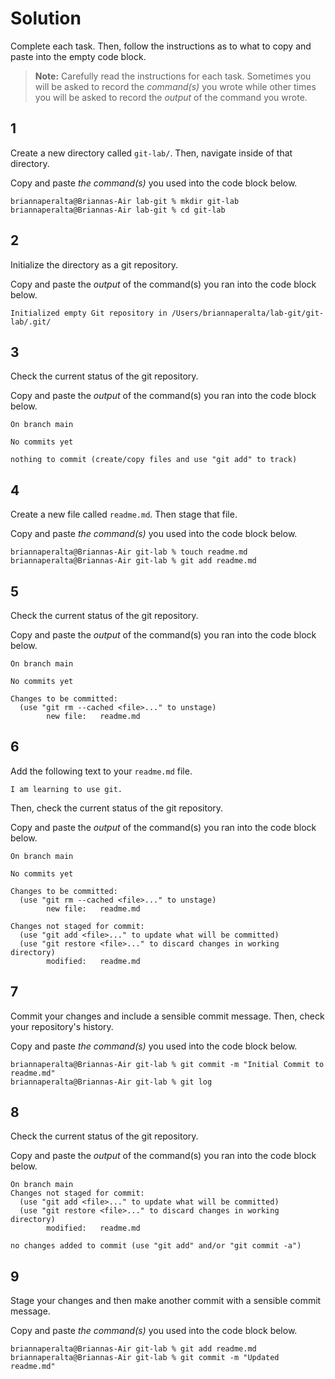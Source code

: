 # Solution

Complete each task. Then, follow the instructions as to what to copy and paste into the empty code block.

> **Note:** Carefully read the instructions for each task. Sometimes you will be asked to record the _command(s)_ you wrote while other times you will be asked to record the _output_ of the command you wrote.

## 1

Create a new directory called `git-lab/`. Then, navigate inside of that directory.

Copy and paste _the command(s)_ you used into the code block below.

```
briannaperalta@Briannas-Air lab-git % mkdir git-lab
briannaperalta@Briannas-Air lab-git % cd git-lab
```

## 2

Initialize the directory as a git repository.

Copy and paste the _output_ of the command(s) you ran into the code block below.

```
Initialized empty Git repository in /Users/briannaperalta/lab-git/git-lab/.git/
```

## 3

Check the current status of the git repository.

Copy and paste the _output_ of the command(s) you ran into the code block below.

```
On branch main

No commits yet

nothing to commit (create/copy files and use "git add" to track)
```

## 4

Create a new file called `readme.md`. Then stage that file.

Copy and paste _the command(s)_ you used into the code block below.

```
briannaperalta@Briannas-Air git-lab % touch readme.md
briannaperalta@Briannas-Air git-lab % git add readme.md
```

## 5

Check the current status of the git repository.

Copy and paste the _output_ of the command(s) you ran into the code block below.

```
On branch main

No commits yet

Changes to be committed:
  (use "git rm --cached <file>..." to unstage)
        new file:   readme.md
```

## 6

Add the following text to your `readme.md` file.

```
I am learning to use git.
```

Then, check the current status of the git repository.

Copy and paste the _output_ of the command(s) you ran into the code block below.

```
On branch main

No commits yet

Changes to be committed:
  (use "git rm --cached <file>..." to unstage)
        new file:   readme.md

Changes not staged for commit:
  (use "git add <file>..." to update what will be committed)
  (use "git restore <file>..." to discard changes in working directory)
        modified:   readme.md
```

## 7

Commit your changes and include a sensible commit message. Then, check your repository's history.

Copy and paste _the command(s)_ you used into the code block below.

```
briannaperalta@Briannas-Air git-lab % git commit -m "Initial Commit to readme.md"
briannaperalta@Briannas-Air git-lab % git log
```

## 8

Check the current status of the git repository.

Copy and paste the _output_ of the command(s) you ran into the code block below.

```
On branch main
Changes not staged for commit:
  (use "git add <file>..." to update what will be committed)
  (use "git restore <file>..." to discard changes in working directory)
        modified:   readme.md

no changes added to commit (use "git add" and/or "git commit -a")
```

## 9

Stage your changes and then make another commit with a sensible commit message.

Copy and paste _the command(s)_ you used into the code block below.

```
briannaperalta@Briannas-Air git-lab % git add readme.md
briannaperalta@Briannas-Air git-lab % git commit -m "Updated readme.md"
```
